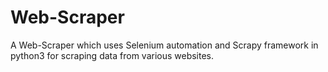 # Web-Scraper
A Web-Scraper which uses Selenium automation and Scrapy framework in python3 for scraping data from various websites.
